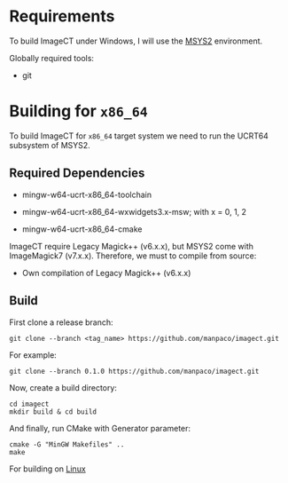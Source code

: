 # Requirements

To build ImageCT under Windows, I will use the [MSYS2](https://www.msys2.org/) environment.

Globally required tools:

- git

# Building for ``x86_64``

To build ImageCT for ``x86_64`` target system we need to run the UCRT64 subsystem of MSYS2.

## Required Dependencies

- mingw-w64-ucrt-x86_64-toolchain
    
- mingw-w64-ucrt-x86_64-wxwidgets3.x-msw; with x = 0, 1, 2

- mingw-w64-ucrt-x86_64-cmake

ImageCT require Legacy Magick++ (v6.x.x), but MSYS2 come with ImageMagick7 (v7.x.x). Therefore, we must to compile from source:

- Own compilation of Legacy Magick++ (v6.x.x)

## Build

First clone a release branch:

    git clone --branch <tag_name> https://github.com/manpaco/imagect.git

For example:

    git clone --branch 0.1.0 https://github.com/manpaco/imagect.git

Now, create a build directory:

    cd imagect
    mkdir build & cd build

And finally, run CMake with Generator parameter:

    cmake -G "MinGW Makefiles" ..
    make

For building on [Linux](/docs/linux-build.md)
